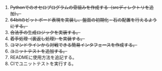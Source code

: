 1. ~~Pythonでのオセロプログラムの骨組みを作成する（srcディレクトリを追加）。~~
2. ~~64bitのビットボード表現を実装し、盤面の初期化・石の配置を行えるようにする。~~
3. ~~合法手の生成ロジックを実装する。~~
4. ~~着手処理（裏返し処理）を実装する。~~
5. ~~コマンドラインから対戦できる簡易インタフェースを作成する。~~
6. ~~ユニットテストを追加する。~~
7. READMEに使用方法を追記する。
8. CIでユニットテストを実行する。
